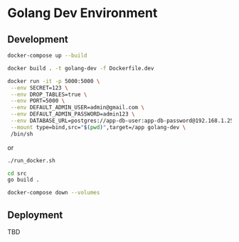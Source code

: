 # Golang Dev Environment

## Development

```bash
docker-compose up --build
```

```bash
docker build . -t golang-dev -f Dockerfile.dev
```

```bash
docker run -it -p 5000:5000 \
 --env SECRET=123 \
 --env DROP_TABLES=true \
 --env PORT=5000 \
 --env DEFAULT_ADMIN_USER=admin@gmail.com \
 --env DEFAULT_ADMIN_PASSWORD=admin123 \
 --env DATABASE_URL=postgres://app-db-user:app-db-password@192.168.1.252:5432/app-db \
 --mount type=bind,src="$(pwd)",target=/app golang-dev \
 /bin/sh
 ```

 or

 ```bash
 ./run_docker.sh
 ```

```bash
cd src
go build .
```

```bash
docker-compose down --volumes
```

## Deployment

TBD

